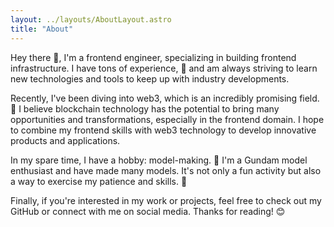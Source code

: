 ```yaml
---
layout: ../layouts/AboutLayout.astro
title: "About"
---
```


Hey there 👋, I'm a frontend engineer, specializing in building frontend infrastructure. I have tons of experience, 💪 and am always striving to learn new technologies and tools to keep up with industry developments.

Recently, I've been diving into web3, which is an incredibly promising field. 🚀 I believe blockchain technology has the potential to bring many opportunities and transformations, especially in the frontend domain. I hope to combine my frontend skills with web3 technology to develop innovative products and applications.

In my spare time, I have a hobby: model-making. 🤖 I'm a Gundam model enthusiast and have made many models. It's not only a fun activity but also a way to exercise my patience and skills. 🎨

Finally, if you're interested in my work or projects, feel free to check out my GitHub or connect with me on social media. Thanks for reading! 😊

